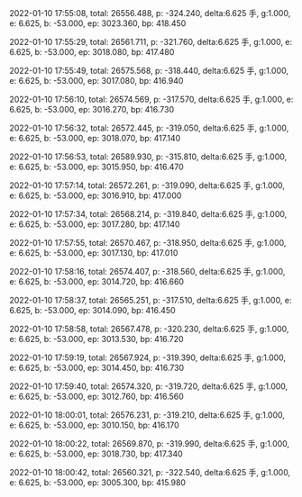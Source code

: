 2022-01-10 17:55:08, total: 26556.488, p: -324.240, delta:6.625 手, g:1.000, e: 6.625, b: -53.000, ep: 3023.360, bp: 418.450

2022-01-10 17:55:29, total: 26561.711, p: -321.760, delta:6.625 手, g:1.000, e: 6.625, b: -53.000, ep: 3018.080, bp: 417.480

2022-01-10 17:55:49, total: 26575.568, p: -318.440, delta:6.625 手, g:1.000, e: 6.625, b: -53.000, ep: 3017.080, bp: 416.940

2022-01-10 17:56:10, total: 26574.569, p: -317.570, delta:6.625 手, g:1.000, e: 6.625, b: -53.000, ep: 3016.270, bp: 416.730

2022-01-10 17:56:32, total: 26572.445, p: -319.050, delta:6.625 手, g:1.000, e: 6.625, b: -53.000, ep: 3018.070, bp: 417.140

2022-01-10 17:56:53, total: 26589.930, p: -315.810, delta:6.625 手, g:1.000, e: 6.625, b: -53.000, ep: 3015.950, bp: 416.470

2022-01-10 17:57:14, total: 26572.261, p: -319.090, delta:6.625 手, g:1.000, e: 6.625, b: -53.000, ep: 3016.910, bp: 417.000

2022-01-10 17:57:34, total: 26568.214, p: -319.840, delta:6.625 手, g:1.000, e: 6.625, b: -53.000, ep: 3017.280, bp: 417.140

2022-01-10 17:57:55, total: 26570.467, p: -318.950, delta:6.625 手, g:1.000, e: 6.625, b: -53.000, ep: 3017.130, bp: 417.010

2022-01-10 17:58:16, total: 26574.407, p: -318.560, delta:6.625 手, g:1.000, e: 6.625, b: -53.000, ep: 3014.720, bp: 416.660

2022-01-10 17:58:37, total: 26565.251, p: -317.510, delta:6.625 手, g:1.000, e: 6.625, b: -53.000, ep: 3014.090, bp: 416.450

2022-01-10 17:58:58, total: 26567.478, p: -320.230, delta:6.625 手, g:1.000, e: 6.625, b: -53.000, ep: 3013.530, bp: 416.720

2022-01-10 17:59:19, total: 26567.924, p: -319.390, delta:6.625 手, g:1.000, e: 6.625, b: -53.000, ep: 3014.450, bp: 416.730

2022-01-10 17:59:40, total: 26574.320, p: -319.720, delta:6.625 手, g:1.000, e: 6.625, b: -53.000, ep: 3012.760, bp: 416.560

2022-01-10 18:00:01, total: 26576.231, p: -319.210, delta:6.625 手, g:1.000, e: 6.625, b: -53.000, ep: 3010.150, bp: 416.170

2022-01-10 18:00:22, total: 26569.870, p: -319.990, delta:6.625 手, g:1.000, e: 6.625, b: -53.000, ep: 3018.730, bp: 417.340

2022-01-10 18:00:42, total: 26560.321, p: -322.540, delta:6.625 手, g:1.000, e: 6.625, b: -53.000, ep: 3005.300, bp: 415.980